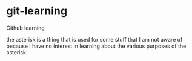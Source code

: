 # git-learning
Github learning

the asterisk is a thing that is used for some stuff that I am not aware of because I have no interest in learning about the various purposes of the asterisk